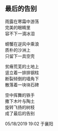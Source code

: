 ## 最后的告别

雨露在寒霜中游荡<br>
完美的眼睛里<br>
容不下一滴冰泪<br>

螃蟹在逆风中乘浪<br>
质朴的沙洲上<br>
只留下一具空壳<br>

贫瘠荒芜的土地上<br>
竖立着一排排钢柱<br>
断裂倾倒的墙角下<br>
散落着一块块石碑<br>

空中挥舞的铁手<br>
撒下木叶与陶土<br>
旋转飞扬的树枝<br>
成了最后的告别<br>

05/18/2019 19:02 于襄阳
